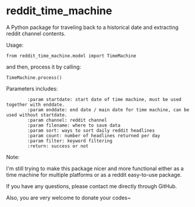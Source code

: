 # reddit_time_machine
A Python package for traveling back to a historical date and extracting reddit channel contents.

Usage:

`from reddit_time_machine.model import TimeMachine`

and then, process it by calling:

`TimeMachine.process()`

Parameters includes:

```
        :param startdate: start date of time machine, must be used together with enddate.
        :param enddate: end date / main date for time machine, can be used without startdate.
        :param channel: reddit channel
        :param filename: where to save data
        :param sort: ways to sort daily reddit headlines
        :param count: number of headlines returned per day
        :param filter: keyword filtering
        :return: success or not
```

Note:

I'm still trying to make this package nicer and more functional either as a time machine for multiple platforms or as a reddit easy-to-use package.
 
If you have any questions, please contact me directly through GitHub.

Also, you are very welcome to donate your codes~

